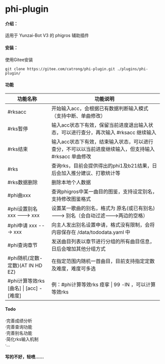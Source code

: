 # phi-plugin

#### 介绍：
适用于 Yunzai-Bot V3 的 phigros 辅助插件

#### 安装：
使用Gitee安装
```
git clone https://gitee.com/catrong/phi-plugin.git ./plugins/phi-plugin/
```
#### 功能
| 功能名称  |  功能说明  |
|-------| ----- |
| #rksacc|开始输入acc，会根据已有数据判断输入模式（支持中断、单曲修改）|
| #rks暂停|输入acc状态下有效，保留当前进度退出输入状态，可以进行查分，再次输入 #rksacc 继续输入|
| #rks结束|输入acc状态下有效，结束输入状态，可以进行查分，不可以以当前进度继续输入，但支持输入 #rksacc 单曲修改|
| #rks|查询rks，目前会提供得出的phi1及b21结果，日后会加入推分建议、打歌统计等|
| #rks数据删除|删除本地个人数据|
| #phi曲xxx|查询phigros中某一曲目的图鉴，支持设定别名，支持修改图鉴格式|
| #phi设置别名 xxx ---> xxx|设置某一歌曲的别名，格式为 原名(或已有别名) ---> 别名（会自动过滤--->两边的空格）|
| #phi申请 xxx ---> xxx|向主人发出别名设置申请，格式没有限制，会将内容保存在 /data/tododata.yaml 中|
| #phi查询章节|发送曲目列表以章节进行分组的所有曲目信息，日后会增加其他分组方式|
| #phi随机(定数-定数)(AT IN HD EZ)|在指定范围内随机一首曲目，目前支持指定定数及难度，难度可多选|
| #phi计算等效rks [曲名] \| [acc] -[难度]|例：#phi计算等效rks 痉挛 \| 99 -IN ，可以计算等效rks|

#### Todo
·完善成绩分析  
·完善查询功能  
·完善别名功能  
·简化rks输入机制  
·...

#### 写的不好，轻喷……
